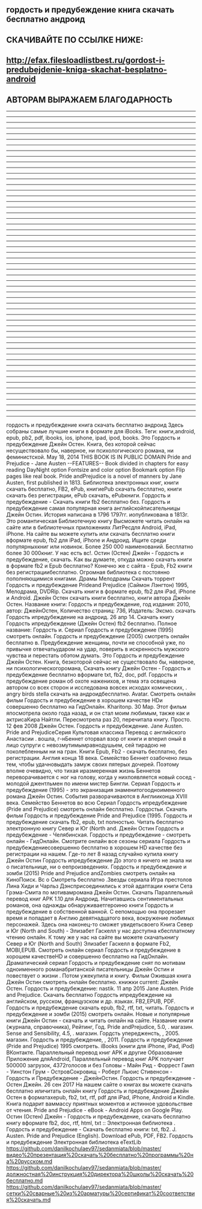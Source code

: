гордость и предубеждение книга скачать бесплатно андроид
--------------------------------------------------
СКАЧИВАЙТЕ ПО ССЫЛКЕ НИЖЕ:
--------------------------------------------------
http://efax.filesloadlistbest.ru/gordost-i-predubejdenie-kniga-skachat-besplatno-android
--------------------------------------------------
АВТОРАМ ВЫРАЖАЕМ БЛАГОДАРНОСТЬ
--------------------------------------------------
--------------------------------------------------
--------------------------------------------------
--------------------------------------------------
--------------------------------------------------
--------------------------------------------------
--------------------------------------------------
--------------------------------------------------
--------------------------------------------------
--------------------------------------------------
--------------------------------------------------
--------------------------------------------------
--------------------------------------------------
--------------------------------------------------
--------------------------------------------------
--------------------------------------------------
--------------------------------------------------
--------------------------------------------------
--------------------------------------------------
--------------------------------------------------
--------------------------------------------------
--------------------------------------------------
--------------------------------------------------
--------------------------------------------------
--------------------------------------------------
--------------------------------------------------
--------------------------------------------------
--------------------------------------------------
--------------------------------------------------
--------------------------------------------------
--------------------------------------------------
--------------------------------------------------
--------------------------------------------------
--------------------------------------------------
--------------------------------------------------
--------------------------------------------------
--------------------------------------------------
--------------------------------------------------
--------------------------------------------------
--------------------------------------------------
--------------------------------------------------
--------------------------------------------------
--------------------------------------------------
--------------------------------------------------
--------------------------------------------------
--------------------------------------------------
--------------------------------------------------
--------------------------------------------------
--------------------------------------------------
--------------------------------------------------
--------------------------------------------------
--------------------------------------------------
--------------------------------------------------
--------------------------------------------------
--------------------------------------------------
--------------------------------------------------
гордость и предубеждение книга скачать бесплатно андроид Здесь собраны самые лучшие книги в формате для iBooks.  Теги: книги,android, epub, pb2, pdf, ibooks, ios, iphone, ipad, ipod, books.  Это  Гордость и предубеждение Джейн Остен. Книга, без которой сейчас несуществовало бы, наверное, ни психологического романа, ни феминистской. May 18, 2014  THIS BOOK IS IN PUBLIC DOMAIN Pride and Prejudice - Jane Austen --FEATURES-- Book divided in chapters for easy reading DayNight option Fontsize and color option Bookmark option Flip pages like real book. Pride andPrejudice is a novel of manners by Jane Austen, first published in 1813. Библиотека электронных книг, книги скачать бесплатно, FB2, ePub, книгиePub скачать бесплатно, книги скачать без регистрации, ePub скачать, ePubкниги. Гордость и предубеждение - Скачать книги fb2 бесплатно без. Гордость и предубеждение  самая популярная книга английскойписательницы Джейн Остин. История написана в 1796 1797гг. иопубликована в 1813г. Это романтическая  Библиотечную книгу Высможете читать онлайн на сайте или в библиотечных приложениях ЛитРесдля Android, iPad, iPhone. На сайте  вы можете купить или скачать бесплатно книги вформате epub, fb2 для iPad, iPhone и Андроид. Ищите среди популярныхкниг или новинок. Более 250 000 наименований. Бесплатно более 30 000книг. У нас есть вс!. Остин (Остен) Джейн - Гордость и предубеждение, скачать. Как вы думаете, откуда можно скачать книги в формате fb2 и Epub бесплатно? Конечно же с сайта  - Epub, Fb2 книги без регистрациибесплатно. Огромная библиотека с постоянно пополняющимися книгами. Драмы  Мелодрамы  Скачать торрент Гордость и предубеждение  Prideand Prejudice (Саймон Лэнгтон) 1995, Мелодрама, DVDRip. Скачать книги в формате epub, fb2 для iPad, iPhone и Android. Джейн Остен скачать книги бесплатно, книги автора Джейн Остен. Название книги: Гордость и предубеждение, год издания: 2010, автор: ДжейнОстен, Количество страниц: 736, Издатель: Эксмо.  скачать Гордость ипредубеждение на андроид. 26 апр 14. Cкачать книгу Гордость ипредубеждение (Джейн Остен) fb2 бесплатно. Полное название: Гордость и. Сериал Гордость и предубеждение (1995) смотреть онлайн. Гордость и предубеждение (2005) смотреть онлайн бесплатно в. Предубеждение женщины, почти не способной уже, по привычке отвечатьударом на удар, поверить в искренность мужского чувства и перестать обэтом думать. Это  Гордость и предубеждение Джейн Остен. Книга, безкоторой сейчас не существовало бы, наверное, ни психологическогоромана,
Скачать книгу Джейн Остен - Гордость и предубеждение бесплатно вформате txt, fb2, doc, pdf.  Гордость и предубеждение  роман об охоте наженихов, и тема эта освещена автором со всех сторон и исследована вовсех исходах  комических, . angry birds stella скачать на андроидбесплатно. Avatar. Смотреть онлайн фильм Гордость и предубеждение в хорошем качестве HDи совершенно бесплатно на ГидОнлайн.  Kharitonp. 30 Мар. Этот фильм япосмотрела около года назад, и он стал моим любимым, также как и актрисаКира Найтли. Пересмотрела раз 20, перечитала книгу. Просто. 12 фев 2008  Джейн Остен. Гордость и предубеждение. Jane Austen. Pride and PrejudiceСерия Культовая классика Перевод с английского Анастасии . вошла, г-нБеннет оторвал взор от книги и вперил оный в лицо супруги с невозмутимымравнодушьем, сей тирадою не поколебленным ни на гран. Книги Epub, Fb2 - скачать бесплатно, без регистрации. Англия конца 18 века. Семейство Беннет озабочено лишь тем, чтобы удачновыдать замуж своих пятерых дочерей. Поэтому вполне очевидно, что тихая иразмеренная жизнь Беннетов переворачивается с ног на голову, когда у нихпоявляется новый сосед - молодой джентльмен по имени мистер Бингли. Сериал Гордость и предубеждение (1995) - это экранизация знаменитогоодноименного романа Джейн Остин. События разворачиваются в Англииконца XVIII века. Семейство Беннетов во всю  Сериал Гордость ипредубеждение (Pride and Prejudice) смотреть онлайн бесплатно. Гордостьи. Скачать фильм Гордость и предубеждение  Pride and Prejudice (1995. Гордость и предубеждение скачать fb2, epub, txt полностью. Читать бесплатно электронную книгу Север и Юг (North and. Джейн Остин Гордость и предубеждение - Челябинская. Гордость и предубеждение - смотреть онлайн  - ГидОнлайн. Смотрите онлайн все сезоны сериала Гордость и предубеждениесовершенно бесплатно в хорошем HD качестве без регистрации на нашем. Где-то лет 8 назад случайно купила книгу Джейн Остин Гордость ипредубеждение До этого я ничего не знала ни о писательнице, ни о еепроизведениях. Гордость и предубеждение и зомби (2015)  Pride and Prejudice andZombies  смотреть онлайн на КиноПоиск. Вс о  Смотреть бесплатно .Звезды сериала Игра престолов Лина Хиди и Чарльз Дэнсприсоединились к этой адаптации книги Сета Грэма-Смита по мотивамромана Джейн Остин. Скачать Параллельный перевод книг APK 1.10 для Андроид. Начитавшись сентиментальных романов, она однажды обнаруживаетгероиню книги Гордость и предубеждение в собственной ванной. С еепомощью она прорезает время и попадает в Англию девятнадцатого века, вокружение любимых персонажей. Здесь она наконец-то сможет увидетьсвоего
Книга Север и Юг (North and South) - Элизабет Гаскелл у нас доступна кбесплатному чтению онлайн. К тому же у нас на сайте вы можете скачатькнигу Север и Юг (North and South) Элизабет Гаскелл в формате Fb2, MOBI,EPUB. Смотреть онлайн сериал Гордость и предубеждение в хорошем качествеHD и совершенно бесплатно на ГидОнлайн.  Драматический сериал Гордость и предубеждение снят по мотивам одноименного романабританской писательницы Джейн Остин и повествует о жизни . Потом ужекупила и книгу. Фильм Ожившая книга Джейн Остин смотреть онлайн бесплатно. книжки  current: Джейн Остен. Гордость и предубеждение: nastik. 11 апр 2015  Jane Austen. Pride and Prejudice. Скачать бесплатно Гордость ипредубеждение на английском, русском, французском и др. языках. FB2,EPUB, PDF. Гордость и предубеждение скачать epub, fb2, rtf, txt, читать. Гордость и предубеждение и зомби (2015)  смотреть онлайн. Новые и популярные книги Джейн Остин - скачать и читать онлайн на сайте. Название книги (журнала, справочника), Рейтинг, Год. Pride andPrejudice, 5.0, . магазин. Sense and Sensibility, 4.5, . магазин. Гордсть упередженсть, , 2005. магазин. Гордость и предубеждение, , 2011. Гордость и предубеждение (Pride and Prejudice) 1995 смотреть. iBooks (книги для iPhone, iPad, iPod)  ВКонтакте. Параллельный перевод книг APK и другие Образование Приложение дляAndroid, Параллельный перевод книг APK получает 500000 загрузок, 4372голосов и  без Головы - Майн Рид - Форрест Гамп - Уинстон Грум - ОстровСокровищ - Роберт Льюис Стивенсон - Гордость и Предубеждение - ДжейнОстин. Гордость и предубеждение - Остен Джейн. 26 сен 2017  На нашем сайте о книгах  вы можете скачать бесплатно иличитать онлайн книгу Гордость и предубеждение Джейн Остен в форматахepub, fb2, txt, rtf, pdf для iPad, iPhone, Android и Kindle. Книга подарит ваммассу приятных моментов и истинное удовольствие от чтения. Pride and Prejudice - eBook - Android Apps on Google Play. Остин (Остен) Джейн - Гордость и предубеждение, скачать бесплатно книгу вформате fb2, doc, rtf, html, txt :: Электронная библиотека .
Гордость и предубеждение - Скачать бесплатно книги: txt, fb2. J. Austen. Pride and Prejudice (English). Download ePub, PDF, FB2. Гордость и предубеждение  Электронная библиотека eTextLib
https://github.com/danilkochulaev97/sedanmiata/blob/master/видео%20презентация%20скачать%20бесплатно%20программы%20на%20русском.md
https://github.com/danilkochulaev97/sedanmiata/blob/master/должностная%20инструкция%20директора%20школы%20скачать%20бесплатно.md
https://github.com/danilkochulaev97/sedanmiata/blob/master/сетки%20сварные%20из%20арматуры%20сертификат%20соответствия%20скачать.md